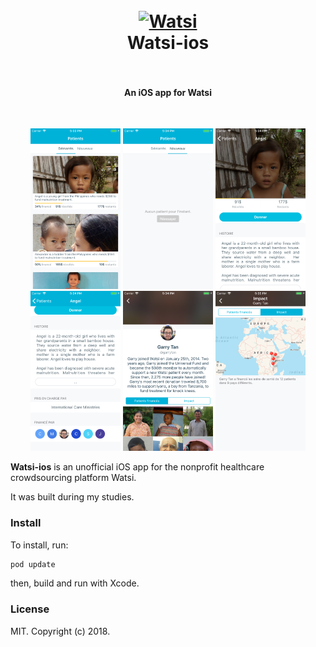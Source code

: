 <h1 align="center">
  <br>
  <a href="https://watsi.org"><img src="https://d1qb2nb5cznatu.cloudfront.net/startups/i/90458-bdca67d22fe3c295f9db420ebf498781-medium_jpg.jpg?buster=1400111641" alt="Watsi" width="200"></a>
  <br>
  Watsi-ios
  <br>
  <br>
</h1>

<h4 align="center">An iOS app for Watsi</h4>

<br>

<p align="center">
  <img src="1.png" width="144"/>
  <img src="2.png" width="144"/>
  <img src="3.png" width="144"/>
  <img src="4.png" width="144"/>
  <img src="5.png" width="144"/>
  <img src="6.png" width="144"/>
</p>

**Watsi-ios** is an unofficial iOS app for the nonprofit healthcare crowdsourcing platform Watsi.

It was built during my studies.

### Install

To install, run:

```bash
pod update
```

then, build and run with Xcode.

### License

MIT. Copyright (c) 2018.